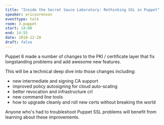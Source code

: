 ```yaml
---
title: "Inside the Secret Sauce Laboratory: Rethinking SSL in Puppet"
speaker: ericsorenson
eventtype: talk
room: 3.puppet
start: 14:00
end: 14:55
date: 2018-12-28
draft: false
---
```


Puppet 6 made a number of changes to the PKI / certificate layer that fix longstanding problems and add awesome new features.  

This will be a technical deep dive into those changes including:

- new intermediate and signing CA support
- improved policy autosigning for cloud auto-scaling
- better revocation and infrastructure crl
- new command line tools
- how to upgrade cleanly and roll new certs without breaking the world

Anyone who's had to troubleshoot Puppet SSL problems will benefit from learning about these improvements.  

